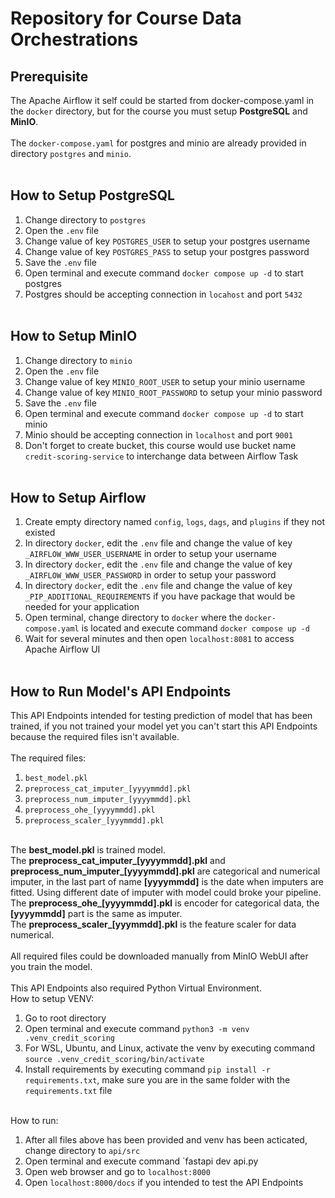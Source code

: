 # Repository for Course Data Orchestrations
## Prerequisite
The Apache Airflow it self could be started from docker-compose.yaml in the `docker` directory, but for the course you must setup **PostgreSQL** and **MinIO**.
<br><br>
The `docker-compose.yaml` for postgres and minio are already provided in directory `postgres` and `minio`.
<br><br>
## How to Setup PostgreSQL
1. Change directory to `postgres`
2. Open the `.env` file
3. Change value of key `POSTGRES_USER` to setup your postgres username
4. Change value of key `POSTGRES_PASS` to setup your postgres password
5. Save the `.env` file
6. Open terminal and execute command `docker compose up -d` to start postgres
7. Postgres should be accepting connection in `locahost` and port `5432`
<br><br>
## How to Setup MinIO
1. Change directory to `minio`
2. Open the `.env` file
3. Change value of key `MINIO_ROOT_USER` to setup your minio username
4. Change value of key `MINIO_ROOT_PASSWORD` to setup your minio password
5. Save the `.env` file
6. Open terminal and execute command `docker compose up -d` to start minio
7. Minio should be accepting connection in `localhost` and port `9001`
8. Don't forget to create bucket, this course would use bucket name `credit-scoring-service` to interchange data between Airflow Task
<br><br>
## How to Setup Airflow
1. Create empty directory named `config`, `logs`, `dags`, and `plugins` if they not existed
2. In directory `docker`, edit the `.env` file and change the value of key `_AIRFLOW_WWW_USER_USERNAME` in order to setup your username
3. In directory `docker`, edit the `.env` file and change the value of key `_AIRFLOW_WWW_USER_PASSWORD` in order to setup your password
4. In directory `docker`, edit the `.env` file and change the value of key `_PIP_ADDITIONAL_REQUIREMENTS` if you have package that would be needed for your application
5. Open terminal, change directory to `docker` where the `docker-compose.yaml` is located and execute command `docker compose up -d`
6. Wait for several minutes and then open `localhost:8081` to access Apache Airflow UI
<br><br>
## How to Run Model's API Endpoints
This API Endpoints intended for testing prediction of model that has been trained, if you not trained your model yet you can't start this API Endpoints because the required files isn't available.
<br><br>
The required files:
1. `best_model.pkl`
2. `preprocess_cat_imputer_[yyyymmdd].pkl`
3. `preprocess_num_imputer_[yyyymmdd].pkl`
4. `preprocess_ohe_[yyyymmdd].pkl`
5. `preprocess_scaler_[yyymmdd].pkl`
<br><br>

The **best_model.pkl** is trained model.
<br>
The **preprocess_cat_imputer_[yyyymmdd].pkl** and **preprocess_num_imputer_[yyyymmdd].pkl** are categorical and numerical imputer, in the last part of name **[yyyymmdd]** is the date when imputers are fitted. Using different date of imputer with model could broke your pipeline.
<br>
The **preprocess_ohe_[yyyymmdd].pkl** is encoder for categorical data, the **[yyyymmdd]** part is the same as imputer.
<br>
The **preprocess_scaler_[yyymmdd].pkl** is the feature scaler for data numerical.
<br><br>
All required files could be downloaded manually from MinIO WebUI after you train the model.
<br><br>
This API Endpoints also required Python Virtual Environment.
<br>
How to setup VENV:
1. Go to root directory
2. Open terminal and execute command `python3 -m venv .venv_credit_scoring`
3. For WSL, Ubuntu, and Linux, activate the venv by executing command `source .venv_credit_scoring/bin/activate`
4. Install requirements by executing command `pip install -r requirements.txt`, make sure you are in the same folder with the `requirements.txt` file
<br><br>

How to run:
1. After all files above has been provided and venv has been acticated, change directory to `api/src`
2. Open terminal and execute command `fastapi dev api.py
3. Open web browser and go to `localhost:8000`
4. Open `localhost:8000/docs` if you intended to test the API Endpoints